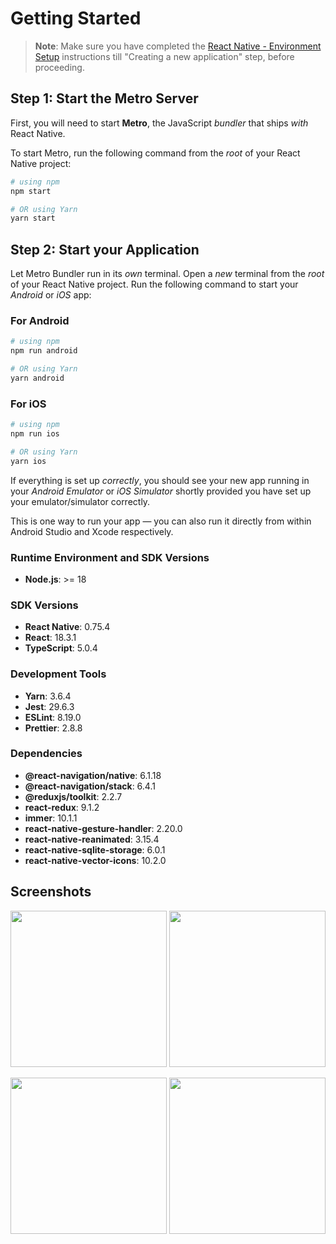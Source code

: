 # Getting Started

> **Note**: Make sure you have completed the [React Native - Environment Setup](https://reactnative.dev/docs/environment-setup) instructions till "Creating a new application" step, before proceeding.

## Step 1: Start the Metro Server

First, you will need to start **Metro**, the JavaScript _bundler_ that ships _with_ React Native.

To start Metro, run the following command from the _root_ of your React Native project:

```bash
# using npm
npm start

# OR using Yarn
yarn start
```

## Step 2: Start your Application

Let Metro Bundler run in its _own_ terminal. Open a _new_ terminal from the _root_ of your React Native project. Run the following command to start your _Android_ or _iOS_ app:

### For Android

```bash
# using npm
npm run android

# OR using Yarn
yarn android
```

### For iOS

```bash
# using npm
npm run ios

# OR using Yarn
yarn ios
```

If everything is set up _correctly_, you should see your new app running in your _Android Emulator_ or _iOS Simulator_ shortly provided you have set up your emulator/simulator correctly.

This is one way to run your app — you can also run it directly from within Android Studio and Xcode respectively.

### Runtime Environment and SDK Versions

- **Node.js**: >= 18

### SDK Versions

- **React Native**: 0.75.4
- **React**: 18.3.1
- **TypeScript**: 5.0.4

### Development Tools

- **Yarn**: 3.6.4
- **Jest**: 29.6.3
- **ESLint**: 8.19.0
- **Prettier**: 2.8.8

### Dependencies

- **@react-navigation/native**: 6.1.18
- **@react-navigation/stack**: 6.4.1
- **@reduxjs/toolkit**: 2.2.7
- **react-redux**: 9.1.2
- **immer**: 10.1.1
- **react-native-gesture-handler**: 2.20.0
- **react-native-reanimated**: 3.15.4
- **react-native-sqlite-storage**: 6.0.1
- **react-native-vector-icons**: 10.2.0

## Screenshots
<p float="left">
 <img src='https://github.com/user-attachments/assets/9bba3c44-42ce-45df-b6bf-65e0cdf19098' width="250" />
 <img src='https://github.com/user-attachments/assets/8b703d5c-00ea-4206-b14f-81dda4809d86' width="250" />
</p>

<p float="left">
 <img src='https://github.com/user-attachments/assets/27fc729f-8d83-4173-8075-8b2ed915a7f4' width="250" />
 <img src='https://github.com/user-attachments/assets/e655518f-dbcf-4c44-8258-de02b181d8c0' width="250" />
</p>







